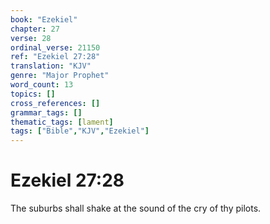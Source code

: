 ```yaml
---
book: "Ezekiel"
chapter: 27
verse: 28
ordinal_verse: 21150
ref: "Ezekiel 27:28"
translation: "KJV"
genre: "Major Prophet"
word_count: 13
topics: []
cross_references: []
grammar_tags: []
thematic_tags: [lament]
tags: ["Bible","KJV","Ezekiel"]
---
```


# Ezekiel 27:28

The suburbs shall shake at the sound of the cry of thy pilots.
